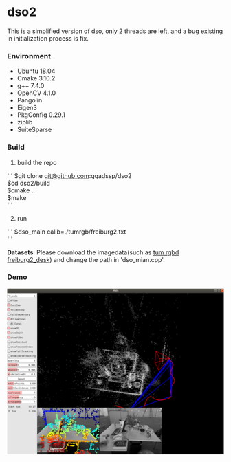 # dso2

This is a simplified version of dso, only 2 threads are left, and a bug existing in initialization process is fix.

### Environment

 - Ubuntu 18.04  
 - Cmake 3.10.2  
 - g++ 7.4.0  
 - OpenCV 4.1.0  
 - Pangolin
 - Eigen3
 - PkgConfig 0.29.1 
 - ziplib  
 - SuiteSparse

### Build

1. build the repo  

'''
    $git clone git@github.com:qqadssp/dso2  
    $cd dso2/build  
    $cmake ..  
    $make  
'''

2. run

'''
    $dso_main calib=./tumrgb/freiburg2.txt  
'''

**Datasets**: Please download the imagedata(such as [tum rgbd freiburg2_desk](https://vision.in.tum.de/rgbd/dataset/freiburg2/rgbd_dataset_freiburg2_desk.tgz)) and change the path in 'dso_mian.cpp'.

### Demo

![](./img/demo.png)
